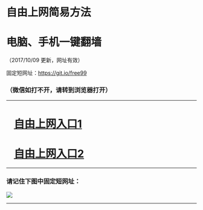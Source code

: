 ﻿# 自由上网简易方法

# 电脑、手机一键翻墙

（2017/10/09 更新，网址有效）

固定短网址：https://git.io/free99

### （微信如打不开，请转到浏览器打开）


***





# &nbsp;&nbsp; <a href="http://ft104618469.fwq-tz-1001.info/fwqtz01.html?t=10090019603 " target="_blank">自由上网入口1</a>
# &nbsp;&nbsp; <a href="http://ft2078020747.fwq-tz-1002.info/fwqtz02.html?t=100900120137 " target="_blank">自由上网入口2</a>
***

### 请记住下图中固定短网址：

<img src="https://s3-us-west-2.amazonaws.com/fwq-1001/yjfq-20170905okok.png" /> 


***

